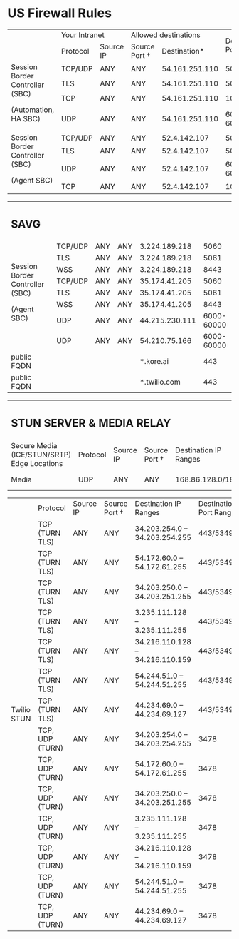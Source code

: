 # US Firewall Rules

<table>
  <tr>
   <td rowspan="2" >
   </td>
   <td colspan="2" >Your Intranet
   </td>
   <td colspan="2" >Allowed destinations
   </td>
   <td rowspan="2" >Destination Port
   </td>
  </tr>
  <tr>
   <td>Protocol
   </td>
   <td>Source IP
   </td>
   <td>Source Port †
   </td>
   <td>Destination*
   </td>
  </tr>
  <tr>
   <td rowspan="4" >Session Border Controller (SBC)

(Automation, HA SBC)
   </td>
   <td>TCP/UDP
   </td>
   <td>ANY
   </td>
   <td>ANY
   </td>
   <td>54.161.251.110
   </td>
   <td>5060
   </td>
  </tr>
  <tr>
   <td>TLS
   </td>
   <td>ANY
   </td>
   <td>ANY
   </td>
   <td>54.161.251.110
   </td>
   <td>5061
   </td>
  </tr>
  <tr>
   <td>TCP
   </td>
   <td>ANY
   </td>
   <td>ANY
   </td>
   <td>54.161.251.110
   </td>
   <td>10081
   </td>
  </tr>
  <tr>
   <td>UDP
   </td>
   <td>ANY
   </td>
   <td>ANY
   </td>
   <td>54.161.251.110
   </td>
   <td>6000-60000
   </td>
  </tr>
  <tr>
   <td rowspan="4" >Session Border Controller (SBC)

(Agent SBC)
   </td>
   <td>TCP/UDP
   </td>
   <td>ANY
   </td>
   <td>ANY
   </td>
   <td>52.4.142.107
   </td>
   <td>5060
   </td>
  </tr>
  <tr>
   <td>TLS
   </td>
   <td>ANY
   </td>
   <td>ANY
   </td>
   <td>52.4.142.107
   </td>
   <td>5061
   </td>
  </tr>
  <tr>
   <td>UDP
   </td>
   <td>ANY
   </td>
   <td>ANY
   </td>
   <td>52.4.142.107
   </td>
   <td>6000-60000
   </td>
  </tr>
  <tr>
   <td>TCP
   </td>
   <td>ANY
   </td>
   <td>ANY
   </td>
   <td>52.4.142.107
   </td>
   <td>10081
   </td>
  </tr>
</table>

<table>
  <tr>
   <td colspan="6" >
<h2><strong>SAVG</strong></h2>

   </td>
  </tr>
  <tr>
   <td rowspan="8" >Session Border Controller (SBC)

(Agent SBC)
   </td>
   <td>TCP/UDP
   </td>
   <td>ANY
   </td>
   <td>ANY
   </td>
   <td>3.224.189.218
   </td>
   <td>5060
   </td>
  </tr>
  <tr>
   <td>TLS
   </td>
   <td>ANY
   </td>
   <td>ANY
   </td>
   <td>3.224.189.218
   </td>
   <td>5061
   </td>
  </tr>
  <tr>
   <td>WSS
   </td>
   <td>ANY
   </td>
   <td>ANY
   </td>
   <td>3.224.189.218
   </td>
   <td>8443
   </td>
  </tr>
  <tr>
   <td>TCP/UDP
   </td>
   <td>ANY
   </td>
   <td>ANY
   </td>
   <td>35.174.41.205
   </td>
   <td>5060
   </td>
  </tr>
  <tr>
   <td>TLS
   </td>
   <td>ANY
   </td>
   <td>ANY
   </td>
   <td>35.174.41.205
   </td>
   <td>5061
   </td>
  </tr>
  <tr>
   <td>WSS
   </td>
   <td>ANY
   </td>
   <td>ANY
   </td>
   <td>35.174.41.205
   </td>
   <td>8443
   </td>
  </tr>
  <tr>
   <td>UDP
   </td>
   <td>ANY
   </td>
   <td>ANY
   </td>
   <td>44.215.230.111
   </td>
   <td>6000-60000
   </td>
  </tr>
  <tr>
   <td>UDP
   </td>
   <td>ANY
   </td>
   <td>ANY
   </td>
   <td>54.210.75.166
   </td>
   <td>6000-60000
   </td>
  </tr>
  <tr>
   <td>public FQDN
   </td>
   <td>
   </td>
   <td>
   </td>
   <td>
   </td>
   <td>*.kore.ai
   </td>
   <td>443
   </td>
  </tr>
  <tr>
   <td>public FQDN
   </td>
   <td>
   </td>
   <td>
   </td>
   <td>
   </td>
   <td>*.twilio.com
   </td>
   <td>443
   </td>
  </tr>
</table>

<table>
  <tr>
   <td colspan="6" >
<h2><strong>STUN SERVER & MEDIA RELAY</strong></h2>

   </td>
  </tr>
  <tr>
   <td>Secure Media (ICE/STUN/SRTP) Edge Locations
   </td>
   <td>Protocol
   </td>
   <td>Source IP
   </td>
   <td>Source Port †
   </td>
   <td>Destination IP Ranges
   </td>
   <td>Destination Port Range
   </td>
  </tr>
  <tr>
   <td>Media
   </td>
   <td>UDP
   </td>
   <td>ANY
   </td>
   <td>ANY
   </td>
   <td>168.86.128.0/18
   </td>
   <td>10,000 – 60,000
   </td>
  </tr>
</table>

<table>
  <tr>
   <td rowspan="15" >Twilio STUN
   </td>
   <td>Protocol
   </td>
   <td>Source IP
   </td>
   <td>Source Port †
   </td>
   <td>Destination IP Ranges
   </td>
   <td>Destination Port Range
   </td>
  </tr>
  <tr>
   <td>TCP (TURN TLS)
   </td>
   <td>ANY
   </td>
   <td>ANY
   </td>
   <td>34.203.254.0 – 34.203.254.255
   </td>
   <td>443/5349
   </td>
  </tr>
  <tr>
   <td>TCP (TURN TLS)
   </td>
   <td>ANY
   </td>
   <td>ANY
   </td>
   <td>54.172.60.0 – 54.172.61.255
   </td>
   <td>443/5349
   </td>
  </tr>
  <tr>
   <td>TCP (TURN TLS)
   </td>
   <td>ANY
   </td>
   <td>ANY
   </td>
   <td>34.203.250.0 – 34.203.251.255
   </td>
   <td>443/5349
   </td>
  </tr>
  <tr>
   <td>TCP (TURN TLS)
   </td>
   <td>ANY
   </td>
   <td>ANY
   </td>
   <td>3.235.111.128 – 3.235.111.255
   </td>
   <td>443/5349
   </td>
  </tr>
  <tr>
   <td>TCP (TURN TLS)
   </td>
   <td>ANY
   </td>
   <td>ANY
   </td>
   <td>34.216.110.128 – 34.216.110.159
   </td>
   <td>443/5349
   </td>
  </tr>
  <tr>
   <td>TCP (TURN TLS)
   </td>
   <td>ANY
   </td>
   <td>ANY
   </td>
   <td>54.244.51.0 – 54.244.51.255
   </td>
   <td>443/5349
   </td>
  </tr>
  <tr>
   <td>TCP (TURN TLS)
   </td>
   <td>ANY
   </td>
   <td>ANY
   </td>
   <td>44.234.69.0 – 44.234.69.127
   </td>
   <td>443/5349
   </td>
  </tr>
  <tr>
   <td>TCP, UDP (TURN)
   </td>
   <td>ANY
   </td>
   <td>ANY
   </td>
   <td>34.203.254.0 – 34.203.254.255
   </td>
   <td>3478
   </td>
  </tr>
  <tr>
   <td>TCP, UDP (TURN)
   </td>
   <td>ANY
   </td>
   <td>ANY
   </td>
   <td>54.172.60.0 – 54.172.61.255
   </td>
   <td>3478
   </td>
  </tr>
  <tr>
   <td>TCP, UDP (TURN)
   </td>
   <td>ANY
   </td>
   <td>ANY
   </td>
   <td>34.203.250.0 – 34.203.251.255
   </td>
   <td>3478
   </td>
  </tr>
  <tr>
   <td>TCP, UDP (TURN)
   </td>
   <td>ANY
   </td>
   <td>ANY
   </td>
   <td>3.235.111.128 – 3.235.111.255
   </td>
   <td>3478
   </td>
  </tr>
  <tr>
   <td>TCP, UDP (TURN)
   </td>
   <td>ANY
   </td>
   <td>ANY
   </td>
   <td>34.216.110.128 – 34.216.110.159
   </td>
   <td>3478
   </td>
  </tr>
  <tr>
   <td>TCP, UDP (TURN)
   </td>
   <td>ANY
   </td>
   <td>ANY
   </td>
   <td>54.244.51.0 – 54.244.51.255
   </td>
   <td>3478
   </td>
  </tr>
  <tr>
   <td>TCP, UDP (TURN)
   </td>
   <td>ANY
   </td>
   <td>ANY
   </td>
   <td>44.234.69.0 – 44.234.69.127
   </td>
   <td>3478
   </td>
  </tr>
</table>